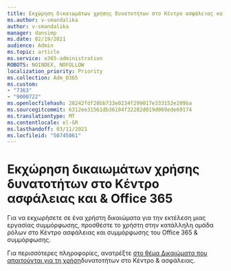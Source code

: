 ```yaml
---
title: Εκχώρηση δικαιωμάτων χρήσης δυνατοτήτων στο Κέντρο ασφάλειας και & Office 365
ms.author: v-smandalika
author: v-smandalika
manager: dansimp
ms.date: 02/19/2021
audience: Admin
ms.topic: article
ms.service: o365-administration
ROBOTS: NOINDEX, NOFOLLOW
localization_priority: Priority
ms.collection: Adm_O365
ms.custom:
- "7363"
- "9000722"
ms.openlocfilehash: 28242fdf28bb733e0234f299017e333152e209ba
ms.sourcegitcommit: 6312ee31561db36104f32282d019d069ede69174
ms.translationtype: MT
ms.contentlocale: el-GR
ms.lasthandoff: 03/11/2021
ms.locfileid: "50745861"
---
```

# <a name="grant-permissions-to-use-features-in-the-office-365-security--compliance-center"></a>Εκχώρηση δικαιωμάτων χρήσης δυνατοτήτων στο Κέντρο ασφάλειας και & Office 365

Για να εκχωρήσετε σε ένα χρήστη δικαιώματα για την εκτέλεση μιας εργασίας συμμόρφωσης, προσθέστε το χρήστη στην κατάλληλη ομάδα ρόλων στο Κέντρο ασφάλειας και συμμόρφωσης του Office 365 & συμμόρφωσης.

Για περισσότερες πληροφορίες, ανατρέξτε [στο θέμα Δικαιώματα που απαιτούνται για τη χρήση](https://docs.microsoft.com/microsoft-365/security/office-365-security/permissions-in-the-security-and-compliance-center)δυνατοτήτων στο Κέντρο & ασφάλειας.